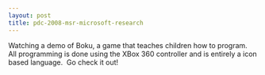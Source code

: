 ```yaml
---
layout: post
title: pdc-2008-msr-microsoft-research
---
```

Watching a demo of Boku, a game that teaches children how to program. 
All programming is done using the XBox 360 controller and is entirely a
icon based language.  Go check it out!
